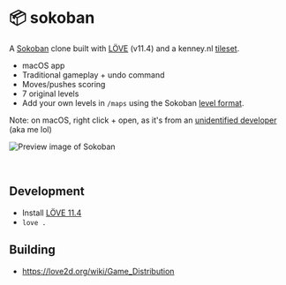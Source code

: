 # 📦 sokoban

A [Sokoban](https://en.wikipedia.org/wiki/Sokoban) clone built with [LÖVE](https://love2d.org) (v11.4) and a kenney.nl [tileset](https://www.kenney.nl/assets/monochrome-rpg).

- macOS app
- Traditional gameplay + undo command
- Moves/pushes scoring
- 7 original levels
- Add your own levels in `/maps` using the Sokoban [level format](http://sokobano.de/wiki/index.php?title=Level_format).

Note: on macOS, right click + open, as it's from an [unidentified developer](https://support.apple.com/en-gb/guide/mac-help/mh40616/mac) (aka me lol)

![Preview image of Sokoban](https://github.com/healeycodes/sokoban/blob/main/assets/preview.png)

<br>

## Development

- Install [LÖVE 11.4](https://love2d.org/#download)
- `love .`


## Building

- https://love2d.org/wiki/Game_Distribution

